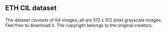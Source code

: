 ETH CIL dataset
--------
The dataset consists of 64 images, all are 512 x 512 pixel grayscale images.
Feel free to download it. The copyright belongs to the original creators.
